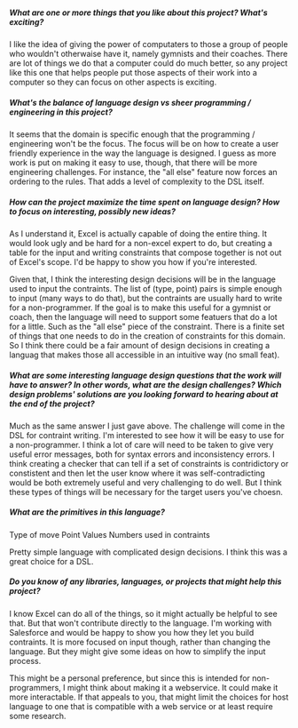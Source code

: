 ##### What are one or more things that you like about this project? What's exciting?

I like the idea of giving the power of computaters to those a group of people who wouldn't otherwaise have it, namely gymnists and their coaches. There are lot of things we do that a computer could do much better, so any project like this one that helps people put those aspects of their work into a computer so they can focus on other aspects is exciting. 

##### What's the balance of language design vs sheer programming / engineering in this project?

It seems that the domain is specific enough that the programming / engineering won't be the focus. The focus will be on how to create a user friendly experience in the way the language is designed. I guess as more work is put on making it easy to use, though, that there will be more engineering challenges. For instance, the "all else" feature now forces an ordering to the rules. That adds a level of complexity to the DSL itself.

##### How can the project maximize the time spent on language design? How to focus on interesting, possibly new ideas?

As I understand it, Excel is actually capable of doing the entire thing. It would look ugly and be hard for a non-excel expert to do, but creating a table for the input and writing constraints that compose together is not out of Excel's scope. I'd be happy to show you how if you're interested.

Given that, I think the interesting design decisions will be in the language used to input the contraints. The list of (type, point) pairs is simple enough to input (many ways to do that), but the contraints are usually hard to write for a non-programmer. If the goal is to make this useful for a gymnist or coach, then the language will need to support some featuers that do a lot for a little. Such as the "all else" piece of the constraint. There is a finite set of things that one needs to do in the creation of constraints for this domain. So I think there could be a fair amount of design decisions in creating a languag that makes those all accessible in an intuitive way (no small feat). 

##### What are some interesting language design questions that the work will have to answer? In other words, what are the design challenges? Which design problems' solutions are you looking forward to hearing about at the end of the project?


Much as the same answer I just gave above. The challenge will come in the DSL for contraint writing. I'm interested to see how it will be easy to use for a non-programmer. I think a lot of care will need to be taken to give very useful error messages, both for syntax errors and inconsistency errors. I think creating a checker that can tell if a set of constraints is contridictory or constistent and then let the user know where it was self-contradicting would be both extremely useful and very challenging to do well. But I think these types of things will be necessary for the target users you've choesn.

##### What are the primitives in this language?

Type of move
Point Values
Numbers used in contraints

Pretty simple language with complicated design decisions. I think this was a great choice for a DSL.

##### Do you know of any libraries, languages, or projects that might help this project?

I know Excel can do all of the things, so it might actually be helpful to see that. But that won't contribute directly to the language. I'm working with Salesforce and would be happy to show you how they let you build contraints. It is more focused on input though, rather than changing the language. But they might give some ideas on how to simplify the input process.

This might be a personal preference, but since this is intended for non-programmers, I might think about making it a webservice. It could make it more interactable. If that appeals to you, that might limit the choices for host language to one that is compatible with a web service or at least require some research.

